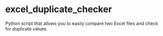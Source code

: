 # excel_duplicate_checker
Python script that allows you to easily compare two Excel files and check for duplicate values.
